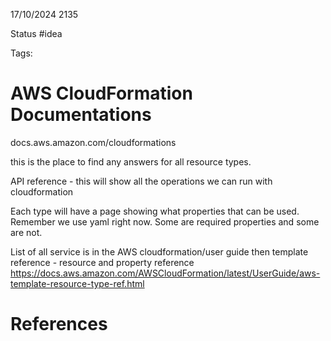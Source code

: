 17/10/2024 2135

Status #idea

Tags:

# AWS CloudFormation Documentations

docs.aws.amazon.com/cloudformations

this is the place to find any answers for all resource types.

API reference - this will show all the operations we can run with cloudformation

Each type will have a page showing what properties that can be used. Remember we use yaml right now. Some are required properties and some are not.

List of all service is in the AWS cloudformation/user guide then template reference - resource and property reference
https://docs.aws.amazon.com/AWSCloudFormation/latest/UserGuide/aws-template-resource-type-ref.html

# References
